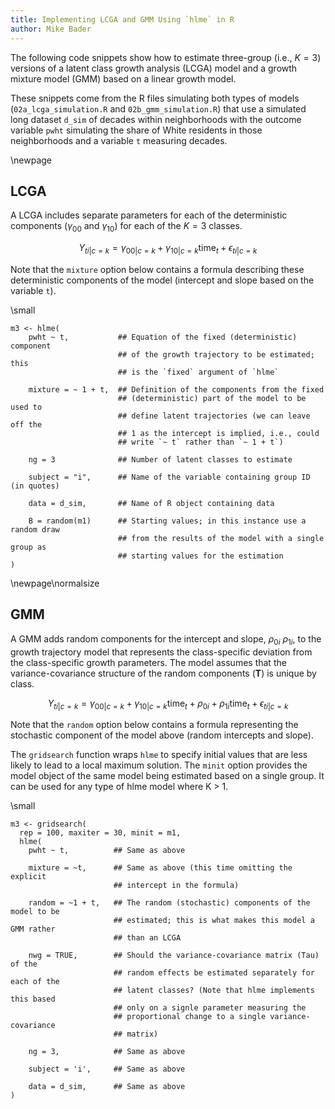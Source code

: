 ```yaml
---
title: Implementing LCGA and GMM Using `hlme` in R
author: Mike Bader
---
```


The following code snippets show how to estimate three-group (i.e., $K{=}3$) versions of a latent class growth analysis (LCGA) model and a growth mixture model (GMM) based on a linear growth model. 

These snippets come from the R files simulating both types of models (`02a_lcga_simulation.R` and `02b_gmm_simulation.R`) that use a simulated long dataset `d_sim` of decades within neighborhoods with the outcome variable `pwht` simulating the share of White residents in those neighborhoods and a variable `t` measuring decades. 

\newpage

## LCGA

A LCGA includes separate parameters for each of the deterministic components ($\gamma_{00}$ and $\gamma_{10}$) for each of the $K{=}3$ classes. 

$$Y_{ti|c{=}k} = \gamma_{00|c{=}k} + \gamma_{10|c{=}k}\text{time}_t + \epsilon_{ti|c{=}k}$$

Note that the `mixture` option below contains a formula describing these deterministic components of the model (intercept and slope based on the variable `t`).

\small
```{r}
m3 <- hlme(
    pwht ~ t,           ## Equation of the fixed (deterministic) component 
                        ## of the growth trajectory to be estimated; this 
                        ## is the `fixed` argument of `hlme`

    mixture = ~ 1 + t,  ## Definition of the components from the fixed 
                        ## (deterministic) part of the model to be used to 
                        ## define latent trajectories (we can leave off the
                        ## 1 as the intercept is implied, i.e., could 
                        ## write `~ t` rather than `~ 1 + t`)

    ng = 3              ## Number of latent classes to estimate

    subject = "i",      ## Name of the variable containing group ID (in quotes)
    
    data = d_sim,       ## Name of R object containing data
    
    B = random(m1)      ## Starting values; in this instance use a random draw 
                        ## from the results of the model with a single group as 
                        ## starting values for the estimation
)
```

\newpage\normalsize

## GMM

A GMM adds random components for the intercept and slope, $\rho_{0i}$ $\rho_{1i}$, to the growth trajectory model that represents the class-specific deviation from the class-specific growth parameters. The model assumes that the variance-covariance structure of the random components ($\mathrm{\mathbf{T}}$) is unique by class. 

$$Y_{ti|c{=}k} = \gamma_{00|c{=}k} + \gamma_{10|c{=}k}\text{time}_t + \rho_{0i} + \rho_{1i}\text{time}_t + \epsilon_{ti|c{=}k}$$

Note that the `random` option below contains a formula representing the stochastic component of the model above (random intercepts and slope).

The `gridsearch` function wraps `hlme` to specify initial values that are
less likely to lead to a local maximum solution. The `minit` option 
provides the model object of the same model being estimated based on a 
single group. It can be used for any type of hlme model where K > 1. 

\small
```{r}
m3 <- gridsearch(       
  rep = 100, maxiter = 30, minit = m1,
  hlme(
    pwht ~ t,          ## Same as above
    
    mixture = ~t,      ## Same as above (this time omitting the explicit 
                       ## intercept in the formula)

    random = ~1 + t,   ## The random (stochastic) components of the model to be 
                       ## estimated; this is what makes this model a GMM rather
                       ## than an LCGA
    
    nwg = TRUE,        ## Should the variance-covariance matrix (Tau) of the 
                       ## random effects be estimated separately for each of the
                       ## latent classes? (Note that hlme implements this based
                       ## only on a signle parameter measuring the 
                       ## proportional change to a single variance-covariance
                       ## matrix)
    
    ng = 3,            ## Same as above
    
    subject = 'i',     ## Same as above
    
    data = d_sim,      ## Same as above
)
```
